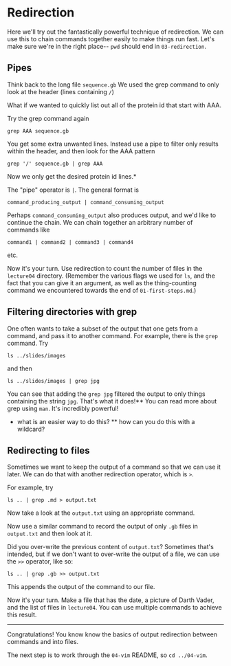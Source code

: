 # Redirection

Here we'll try out the fantastically powerful technique of redirection.
We can use this to chain commands together easily to make things run fast.
Let's make sure we're in the right place-- `pwd` should end in `03-redirection`.

## Pipes

Think back to the long file `sequence.gb` We used the grep command to only look at the header (lines containing `/`)

What if we wanted to quickly list out all of the protein id that start with AAA.

Try the grep command again

    grep AAA sequence.gb
    
 You get some extra unwanted lines.
 Instead use a pipe to filter only results within the header, and then look for the AAA pattern

    grep '/' sequence.gb | grep AAA
    
Now we only get the desired protein id lines.*

The "pipe" operator is `|`.
The general format is

    command_producing_output | command_consuming_output

Perhaps `command_consuming_output` also produces output, and we'd like to continue the chain.
We can chain together an arbitrary number of commands like

    command1 | command2 | command3 | command4

etc.

Now it's your turn.
Use redirection to count the number of files in the `lecture04` directory.
(Remember the various flags we used for `ls`, and the fact that you can give it an argument, as well as the thing-counting command we encountered towards the end of `01-first-steps.md`.)


## Filtering directories with grep

One often wants to take a subset of the output that one gets from a command, and pass it to another command.
For example, there is the `grep` command.
Try

    ls ../slides/images

and then

    ls ../slides/images | grep jpg

You can see that adding the `grep jpg` filtered the output to only things containing the string `jpg`.
That's what it does!**
You can read more about grep using `man`.
It's incredibly powerful!

* what is an easier way to do this?
** how can you do this with a wildcard?

## Redirecting to files

Sometimes we want to keep the output of a command so that we can use it later.
We can do that with another redirection operator, which is `>`.

For example, try

    ls .. | grep .md > output.txt

Now take a look at the `output.txt` using an appropriate command.

Now use a similar command to record the output of only `.gb` files in `output.txt` and then look at it.

Did you over-write the previous content of `output.txt`?
Sometimes that's intended, but if we don't want to over-write the output of a file, we can use the `>>` operator, like so:

    ls .. | grep .gb >> output.txt

This appends the output of the command to our file.

Now it's your turn.
Make a file that has the date, a picture of Darth Vader, and the list of files in `lecture04`.
You can use multiple commands to achieve this result.


---

Congratulations!
You know know the basics of output redirection between commands and into files.

The next step is to work through the `04-vim` README, so `cd ../04-vim`.
